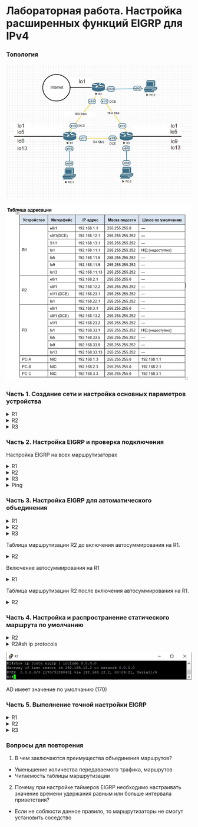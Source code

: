 # Лабораторная работа. Настройка расширенных функций EIGRP для IPv4




### Топология
![schema](work_dir/schema.JPG)

![table](work_dir/table.JPG)

### Часть 1. Создание сети и настройка основных параметров устройства

<details>
 <summary>R1</summary>

``` bash
Router>en
Router#conf t
Router(config)#host R1
R1(config)#no logging console
R1(config)#no ip domain-lookup
R1(config)#service password-encryption 
R1(config)#enable secret class
R1(config)#line console 0
R1(config-line)#password cisco
R1(config-line)#logging synchronous
R1(config-line)#login
R1(config-line)#exit
R1(config)#line vty 0 4
R1(config-line)#password cisco
R1(config-line)#logging synchronous
R1(config-line)#login
R1(config-line)#exit
R1(config)#int e0/0
R1(config-if)#ip address 192.168.1.1 255.255.255.0
R1(config-if)#no shut
R1(config)#int s1/0
R1(config-if)#ip address 192.168.12.1 255.255.255.252
R1(config-if)#clock rate 128000
R1(config-if)#no shut
R1(config)#int s1/1
R1(config-if)#ip address 192.168.13.1 255.255.255.252
R1(config-if)#no shut
R1(config-if)#end
R1#wr
Building configuration...
[OK]
```
</details>

<details>
 <summary>R2</summary>

``` bash
Router>en
Router#conf t
Router(config)#host R2
R2(config)#no logging console
R2(config)#no ip domain-lookup
R2(config)#service password-encryption 
R2(config)#enable secret class
R2(config)#line console 0
R2(config-line)#password cisco
R2(config-line)#logging synchronous
R2(config-line)#login
R2(config-line)#exit
R2(config)#line vty 0 4
R2(config-line)#password cisco
R2(config-line)#logging synchronous
R2(config-line)#login
R2(config-line)#exit
R2(config)#int e0/0
R2(config-if)#ip address 192.168.2.1 255.255.255.0
R2(config-if)#no shut
R2(config)#int s1/0
R2(config-if)#ip address 192.168.12.2 255.255.255.252
R2(config-if)#no shut
R2(config)#int s1/1
R2(config-if)#ip address 192.168.23.1 255.255.255.252
R2(config-if)#clock rate 128000
R2(config-if)#no shut
R2(config-if)#end
R2#wr
Building configuration...
[OK]
```
</details>

<details>
 <summary>R3</summary>

``` bash
Router>en
Router#conf t
Router(config)#host R3
R3(config)#no logging console
R3(config)#no ip domain-lookup
R3(config)#service password-encryption 
R3(config)#enable secret class
R3(config)#line console 0
R3(config-line)#password cisco
R3(config-line)#logging synchronous
R3(config-line)#login
R3(config-line)#exit
R3(config)#line vty 0 4
R3(config-line)#password cisco
R3(config-line)#logging synchronous
R3(config-line)#login
R3(config-line)#exit
R3(config)#int e0/0
R3(config-if)#ip address 192.168.3.1 255.255.255.0
R3(config-if)#no shut
R3(config)#int s1/0
R3(config-if)#ip address 192.168.13.2 255.255.255.252
R3(config-if)#clock rate 128000
R3(config-if)#no shut
R3(config)#int s1/1
R3(config-if)#ip address 192.168.23.2 255.255.255.252
R3(config-if)#no shut
R3(config-if)#end
R3#wr
Building configuration...
[OK]
```
</details>


### Часть 2. Настройка EIGRP и проверка подключения

Настройка EIGRP на всех маршрутизаторах
<details>
 <summary>R1</summary>

``` bash
R1#conf t
R1(config)#router eigrp 1
R1(config-router)#network 192.168.1.0 0.0.0.255
R1(config-router)#network 192.168.12.0 0.0.0.3
R1(config-router)#network 192.168.13.0 0.0.0.3
R1(config-router)#passive-int e0/0
R1(config)#exit
R1(config)#int s1/0
R1(config-if)#band 1024
R1(config-if)#int s1/1
R1(config-if)#band 64
R1(config-if)#end
R1#wr
Building configuration...
[OK]

```
</details>

<details>
 <summary>R2</summary>

``` bash
R2#conf t
R2(config)#router eigrp 1
R2(config-router)#network 192.168.2.0
R2(config-router)#network 192.168.12.0 0.0.0.3
R2(config-router)#network 192.168.23.0 0.0.0.3
R2(config-router)#passive-int e0/0
R2(config-router)#exit
R2(config)#int s1/0
R2(config-if)#band 1024
R2(config-if)#int s1/1
R2(config-if)#band 1544
R2(config-if)#end
R2#wr
Building configuration...
[OK]

```
</details>

<details>
 <summary>R3</summary>

``` bash
R3#conf t
R3(config)#router eigrp 1
R3(config-router)#network 192.168.3.0
R3(config-router)#network 192.168.13.0 0.0.0.3
R3(config-router)#network 192.168.23.0 0.0.0.3
R3(config-router)#passive-int e0/0
R3(config-router)#exit
R3(config)#int s1/0
R3(config-if)#band 64
R3(config-if)#int s1/1
R3(config-if)#band 1544
R3(config-if)#end
R3#wr
Building configuration...
[OK]

```
</details>

<details>
 <summary>Ping</summary>
![pc's_first_ping](https://github.com/Csalretepman/-OTUS-Network_Enginier/blob/master/lab06/lab06_2_Advanced_EIGRP/work_dir/pc's_first_ping.JPG)
</details>

### Часть 3. Настройка EIGRP для автоматического объединения

<details>
 <summary>R1</summary>

``` bash
R1#conf t
R1(config)#int lo1
R1(config-if)#ip address 192.168.11.1 255.255.255.252
R1(config-if)#no shut
R1(config)#int lo5
R1(config-if)#ip address 192.168.11.5 255.255.255.252
R1(config-if)#no shut
R1(config)#int lo9
R1(config-if)#ip address 192.168.11.9 255.255.255.252
R1(config-if)#no shut
R1(config)#int lo13
R1(config-if)#ip address 192.168.11.13 255.255.255.252
R1(config-if)#no shut
R1(config-if)#exit
R1(config)#router eigrp 1
R1(config-router)#network 192.168.11.0 0.0.0.3
R1(config-router)#network 192.168.11.5 0.0.0.3
R1(config-router)#network 192.168.11.9 0.0.0.3
R1(config-router)#network 192.168.11.13 0.0.0.3
R1(config-router)#end
R1#wr
Building configuration...
[OK]
```
</details>

<details>
 <summary>R2</summary>

``` bash
R2#conf t
R2(config)#int lo1
R2(config-if)#ip address 192.168.22.1 255.255.255.252
R2(config-if)#no shut
R2(config-if)#exit
R2(config)#router eigrp 1
R2(config-router)#network 192.168.22.0 0.0.0.3
R2(config-router)#end
R2#wr
Building configuration...
[OK]
```
</details>

<details>
 <summary>R3</summary>

``` bash
R3#conf t
R3(config)#int lo1
R3(config-if)#ip address 192.168.33.1 255.255.255.252
R3(config-if)#no shut
R3(config)#int lo5
R3(config-if)#ip address 192.168.33.5 255.255.255.252
R3(config-if)#no shut
R3(config)#int lo9
R3(config-if)#ip address 192.168.33.9 255.255.255.252
R3(config-if)#no shut
R3(config)#int lo13
R3(config-if)#ip address 192.168.33.13 255.255.255.252
R3(config-if)#no shut
R3(config-if)#exit
R3(config)#router eigrp 1
R3(config-router)#network 192.168.33.0 0.0.0.3
R3(config-router)#network 192.168.33.5 0.0.0.3
R3(config-router)#network 192.168.33.9 0.0.0.3
R3(config-router)#network 192.168.33.13 0.0.0.3
R3(config-router)#end
R3#wr
Building configuration...
[OK]
```
</details>

Таблица маршрутизации R2 до включения автосуммирования на R1.

<details>
 <summary>R2</summary>
 
![R2_sh_ip_route_eigrp](work_dir/R2_sh_ip_route_eigrp.JPG)


</details>

Включение автосуммирования на R1

<details>
 <summary>R1</summary>

``` bash
R1#conf t
Enter configuration commands, one per line.  End with CNTL/Z.
R1(config)#router eigrp 1
R1(config-router)#auto-summary
R1(config-router)#end
R1#wr
Building configuration...
[OK]
```
</details>

Таблица маршрутизации R2 после включения автосуммирования на R1.

<details>
 <summary>R2</summary>
 
![R2_sh_ip_route_eigrp(auto-sum_on_R1)](work_dir/R2_sh_ip_route_eigrp(auto-sum_on_R1).JPG)


</details>

### Часть 4. Настройка и распространение статического маршрута по умолчанию

<details>
 <summary>R2</summary>

``` bash
R2#conf t
Enter configuration commands, one per line.  End with CNTL/Z.
R2(config)#ip route 0.0.0.0 0.0.0.0 lo1
R2(config)#router eigrp 1
R2(config-router)#redistribute static
R2(config-router)#end
R2#wr
Building configuration...
[OK]

```
</details>


<details>
 <summary>R2#sh ip protocols</summary>

![R2_sh_ip_prot](work_dir/R2_sh_ip_prot.JPG)

</details>

![R1_sh_ip_route_eigrp(0.0.0.0)](work_dir/R1_sh_ip_route_eigrp(0.0.0.0).JPG)

AD имеет значение по умолчанию (170)

### Часть 5. Выполнение точной настройки EIGRP

<details>
 <summary>R1</summary>

``` bash
R1#conf t
R1(config)#int s1/0
R1(config-if)#ip bandwidth-percent eigrp 1 75
R1(config)#int s1/1
R1(config-if)#ip bandwidth-percent eigrp 1 40
R1(config)#int s1/0
R1(config-if)#ip hello-interval eigrp 1 60
R1(config-if)#ip hold-time eigrp 1 180
R1(config)#int s1/1
R1(config-if)#ip hello-interval eigrp 1 60
R1(config-if)#ip hold-time eigrp 1 180
R1(config-if)#end
R1#wr
Building configuration...
[OK]

```
</details>

<details>
 <summary>R2</summary>

``` bash
R2#conf t
R2(config)#int s1/0
R2(config-if)#ip bandwidth-percent eigrp 1 75
R2(config)#int s1/0
R2(config-if)#ip hello-interval eigrp 1 60
R2(config-if)#ip hold-time eigrp 1 180
R2(config-if)#int s1/1
R2(config-if)#ip hello-interval eigrp 1 60
R2(config-if)#ip hold-time eigrp 1 180
R2(config-if)#end
R2#wr
Building configuration...
[OK]

```
</details>

<details>
 <summary>R3</summary>

``` bash
R3#conf t
R3(config)#int s1/0
R3(config-if)#ip bandwidth-percent eigrp 1 40
R3(config)#int s1/0
R3(config-if)#ip hello-interval eigrp 1 60
R3(config-if)#ip hold-time eigrp 1 180
R3(config-if)#int s1/1
R3(config-if)#ip hello-interval eigrp 1 60
R3(config-if)#ip hold-time eigrp 1 180
R3(config-if)#end
R3#wr
Building configuration...
[OK]
```
</details>

### Вопросы для повторения

1. В чем заключаются преимущества объединения маршрутов?
* Уменьшение количества передаваемого трафика, маршрутов
* Читаемость таблицы маршрутизации

2. Почему при настройке таймеров EIGRP необходимо настраивать значение времени удержания равным или больше интервала приветствия?
* Если не соблюсти данное правило, то маршрутизаторы не смогут установить соседство
